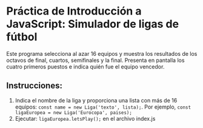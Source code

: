 # Práctica de Introducción a JavaScript: Simulador de ligas de fútbol

Este programa selecciona al azar 16 equipos y muestra los resultados de los octavos de final, cuartos, semifinales y la final.
Presenta en pantalla los cuatro primeros puestos e indica quién fue el equipo vencedor.

## Instrucciones:
1. Indica el nombre de la liga y proporciona una lista con más de 16 equipos: `const name = new Liga('texto', lista);`. Por ejemplo,  `const ligaEuropea = new Liga('Eurocopa', paises);`
2. Ejecutar: `ligaEuropea.letsPlay();` en el archivo index.js